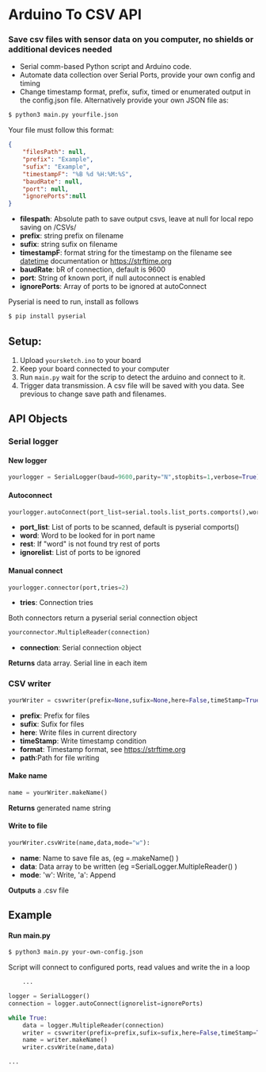 # Arduino To CSV API 
### **Save csv files with sensor data on you computer, no shields or additional devices needed**

- Serial comm-based Python script and Arduino code. 
- Automate data collection over Serial Ports, provide your own config and timing
- Change timestamp format, prefix, sufix, timed or enumerated output in the config.json file. Alternatively provide your own JSON file as:

```bash
$ python3 main.py yourfile.json
```
Your file must follow this format:

```json
{
    "filesPath": null,
    "prefix": "Example",
    "sufix": "Example",
    "timestampF": "%B %d %H:%M:%S",
    "baudRate": null,
    "port": null,
    "ignorePorts":null
}

```
- **filespath**: Absolute path to save output csvs, leave at null for local repo saving on /CSVs/
- **prefix**: string prefix on filename
- **sufix**: string sufix on filename
- **timestampF**: format string for the timestamp on the filename
see  [datetime](https://docs.python.org/3/library/datetime.html#strftime-and-strptime-format-codes) documentation or https://strftime.org
- **baudRate**: bR of connection, default is 9600
- **port**: String of known port, if null autoconnect is enabled
- **ignorePorts**: Array of ports to be ignored at autoConnect

Pyserial is need to run, install as follows
```bash
$ pip install pyserial
```

## Setup:
1. Upload  `yoursketch.ino` to your board
2. Keep your board connected to your computer
3. Run `main.py` wait for the scrip to detect the arduino and connect to it.
4. Trigger data transmission. A csv file will be saved with you data. See previous to change save path and filenames.

## API Objects
### Serial logger
#### New logger
```python
yourlogger = SerialLogger(baud=9600,parity="N",stopbits=1,verbose=True)
```

#### Autoconnect
```python
yourlogger.autoConnect(port_list=serial.tools.list_ports.comports(),word=None,rest=True,ignorelist=None)
```
- **port_list**: List of ports to be scanned, default is pyserial comports()
- **word**: Word to be looked for in port name
- **rest**: If "word" is not found try rest of ports
- **ignorelist**: List of ports to be ignored

#### Manual connect
```python
yourlogger.connector(port,tries=2)
```

- **tries**: Connection tries

Both connectors return a pyserial serial connection object

```python
yourconnector.MultipleReader(connection)
```
- **connection**: Serial connection object

**Returns** data array. Serial line in each item

### CSV writer

```python
yourWriter = csvwriter(prefix=None,sufix=None,here=False,timeStamp=True,format=None,path=None)
```
- **prefix**: Prefix for files
- **sufix**: Sufix for files
- **here**: Write files in current directory
- **timeStamp**: Write timestamp condition
- **format**: Timestamp format, see https://strftime.org
- **path**:Path for file writing
#### Make name

```python
name = yourWriter.makeName()
```
**Returns** generated name string

#### Write to file

```python
yourWriter.csvWrite(name,data,mode="w"):
```
- **name**: Name to save file as, (eg =.makeName() )
- **data**: Data array to be written (eg =SerialLogger.MultipleReader() )
- **mode**: 'w': Write, 'a': Append

**Outputs** a .csv file

## Example

#### Run main.py 
```bash
$ python3 main.py your-own-config.json
```
Script will connect to configured ports, read values and write the in a loop

```python
    ...

logger = SerialLogger()
connection = logger.autoConnect(ignorelist=ignorePorts)

while True:
    data = logger.MultipleReader(connection)
    writer = csvwriter(prefix=prefix,sufix=sufix,here=False,timeStamp=True,format=timestampF,path=filesPath)
    name = writer.makeName()
    writer.csvWrite(name,data)

...   
```








